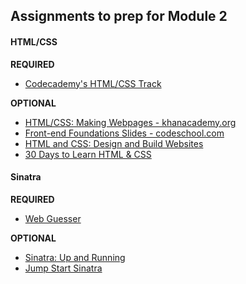 ## Assignments to prep for Module 2

#### HTML/CSS

**REQUIRED**

* [Codecademy's HTML/CSS Track](http://www.codecademy.com/en/tracks/web)

**OPTIONAL**
* [HTML/CSS: Making Webpages - khanacademy.org](https://www.khanacademy.org/computing/computer-programming/html-css)
* [Front-end Foundations Slides - codeschool.com](http://courseware.codeschool.com/front-end-foundations/Front-end-Foundations.pdf)
* [HTML and CSS: Design and Build Websites](http://www.amazon.com/HTML-CSS-Design-Build-Websites/dp/1118008189)
* [30 Days to Learn HTML & CSS](http://webdesign.tutsplus.com/courses/30-days-to-learn-html-css)

#### Sinatra

**REQUIRED**

* [Web Guesser](http://tutorials.jumpstartlab.com/projects/web_guesser.html)

**OPTIONAL**

* [Sinatra: Up and Running](http://www.amazon.com/Sinatra-Up-Running-Alan-Harris/dp/1449304230/ref=sr_1_2?ie=UTF8&qid=1422133158&sr=8-2&keywords=sinatra+application)
* [Jump Start Sinatra](http://www.amazon.com/Jump-Start-Sinatra-Darren-Jones/dp/0987332147/ref=sr_1_1?ie=UTF8&qid=1422133181&sr=8-1&keywords=jumpstart+sinatra)
